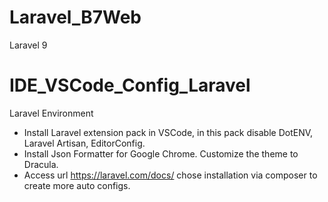 # Laravel_B7Web
Laravel 9 

# IDE_VSCode_Config_Laravel
Laravel Environment
- Install Laravel extension pack in VSCode, in this pack disable DotENV, Laravel Artisan, EditorConfig.
- Install Json Formatter for Google Chrome. Customize the theme to Dracula.
- Access url https://laravel.com/docs/ chose installation via composer to create more auto configs. 
